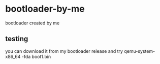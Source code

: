# bootloader-by-me
bootloader created by me

## testing
you can download it from my bootloader release and try qemu-system-x86_64 -fda boot1.bin
